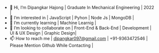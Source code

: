- 👋 Hi, I’m Dipangkar Hajong | Graduate In Mechanical Engineering | 2022 |
- 👀 I’m interested in | JavaScript | Pyhon | Node Js | MongoDB |
- 🌱 I’m currently learning | Machine Learnig |
- 💞️ I’m looking to collaborate on | Front-End & Back-End | Development | UI & UX Design | Graphic Design|
- 📫 How to reach me | dipangkar097@gmail.com | +91-9363472546 | Please Mention Github While Contacting |

<!---
dipangkar-ai/dipangkar-ai is a ✨ special ✨ repository because its `README.md` (this file) appears on your GitHub profile.
You can click the Preview link to take a look at your changes.
--->
